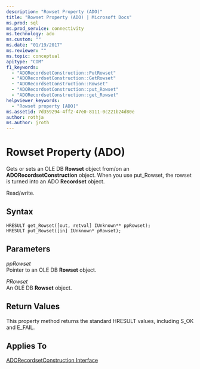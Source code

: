 ```yaml
---
description: "Rowset Property (ADO)"
title: "Rowset Property (ADO) | Microsoft Docs"
ms.prod: sql
ms.prod_service: connectivity
ms.technology: ado
ms.custom: ""
ms.date: "01/19/2017"
ms.reviewer: ""
ms.topic: conceptual
apitype: "COM"
f1_keywords: 
  - "ADORecordsetConstruction::PutRowset"
  - "ADORecordsetConstruction::GetRowset"
  - "ADORecordsetConstruction::Rowset"
  - "ADORecordsetConstruction::put_Rowset"
  - "ADORecordsetConstruction::get_Rowset"
helpviewer_keywords: 
  - "Rowset property [ADO]"
ms.assetid: 7d359294-4ff2-47e0-8111-0c221b24d80e
author: rothja
ms.author: jroth
---
```

# Rowset Property (ADO)
Gets or sets an OLE DB **Rowset** object from/on an **ADORecordsetConstruction** object. When you use put_Rowset, the rowset is turned into an ADO **Recordset** object.  
  
 Read/write.  
  
## Syntax  
  
```  
HRESULT get_Rowset([out, retval] IUnknown** ppRowset);  
HRESULT put_Rowset([in] IUnknown* pRowset);  
```  
  
## Parameters  
 *ppRowset*  
 Pointer to an OLE DB **Rowset** object.  
  
 *PRowset*  
 An OLE DB **Rowset** object.  
  
## Return Values  
 This property method returns the standard HRESULT values, including S_OK and E_FAIL.  
  
## Applies To  
 [ADORecordsetConstruction Interface](./adorecordsetconstruction-interface.md)